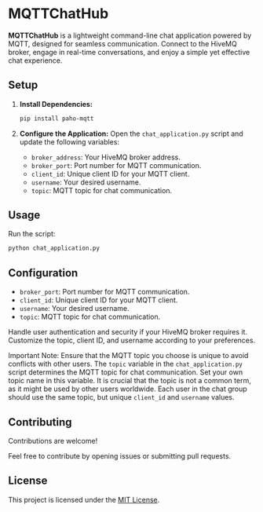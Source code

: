 # MQTTChatHub

**MQTTChatHub** is a lightweight command-line chat application powered by MQTT, designed for seamless communication. Connect to the HiveMQ broker, engage in real-time conversations, and enjoy a simple yet effective chat experience.

## Setup

1. **Install Dependencies:**
    ```bash
    pip install paho-mqtt
    ```

2. **Configure the Application:**
    Open the `chat_application.py` script and update the following variables:
    - `broker_address`: Your HiveMQ broker address.
    - `broker_port`: Port number for MQTT communication.
    - `client_id`: Unique client ID for your MQTT client.
    - `username`: Your desired username.
    - `topic`: MQTT topic for chat communication.

## Usage

Run the script:
```bash
python chat_application.py 
```
## Configuration

- `broker_port`: Port number for MQTT communication.
- `client_id`: Unique client ID for your MQTT client.
- `username`: Your desired username.
- `topic`: MQTT topic for chat communication.

Handle user authentication and security if your HiveMQ broker requires it. Customize the topic, client ID, and username according to your preferences.

Important Note: Ensure that the MQTT topic you choose is unique to avoid conflicts with other users. The `topic` variable in the `chat_application.py` script determines the MQTT topic for chat communication. Set your own topic name in this variable. It is crucial that the topic is not a common term, as it might be used by other users worldwide. Each user in the chat group should use the same topic, but unique `client_id` and `username` values.


## Contributing

Contributions are welcome! 

Feel free to contribute by opening issues or submitting pull requests.

## License

This project is licensed under the [MIT License](LICENSE).
